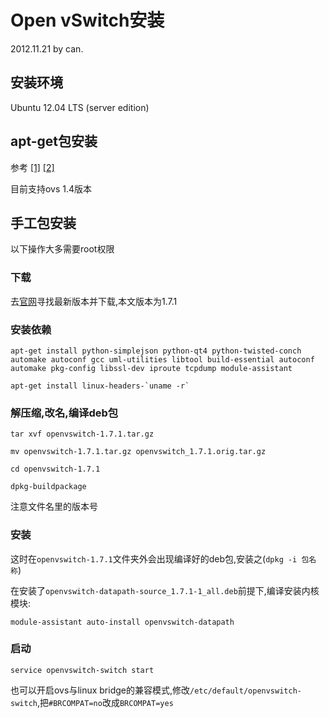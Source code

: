 # Open vSwitch安装
2012.11.21 by can.

## 安装环境
Ubuntu 12.04 LTS (server edition)

## apt-get包安装
参考
[[1]](http://networkstatic.net/openvswitch-configure-from-packages-and-attaching-to-a-floodlight-openflow-controller/)
[[2]](http://blog.scottlowe.org/2012/08/17/installing-kvm-and-open-vswitch-on-ubuntu/)

目前支持ovs 1.4版本

## 手工包安装

以下操作大多需要root权限

### 下载

去[官网](http://openvswitch.org/download/)寻找最新版本并下载,本文版本为1.7.1

### 安装依赖
```
apt-get install python-simplejson python-qt4 python-twisted-conch automake autoconf gcc uml-utilities libtool build-essential autoconf automake pkg-config libssl-dev iproute tcpdump module-assistant

apt-get install linux-headers-`uname -r`

```
### 解压缩,改名,编译deb包

```
tar xvf openvswitch-1.7.1.tar.gz

mv openvswitch-1.7.1.tar.gz openvswitch_1.7.1.orig.tar.gz

cd openvswitch-1.7.1

dpkg-buildpackage
```
注意文件名里的版本号

### 安装

这时在`openvswitch-1.7.1`文件夹外会出现编译好的deb包,安装之(`dpkg -i 包名称`)

在安装了`openvswitch-datapath-source_1.7.1-1_all.deb`前提下,编译安装内核模块:

```
module-assistant auto-install openvswitch-datapath
```

### 启动
```
service openvswitch-switch start
```

也可以开启ovs与linux bridge的兼容模式,修改`/etc/default/openvswitch-switch`,把`#BRCOMPAT=no`改成`BRCOMPAT=yes`